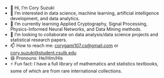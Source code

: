 - 👋 Hi, I’m Cory Suzuki
- 👀 I’m interested in data science, machine learning, artificial intelligence development, and data analytics.
- 🌱 I’m currently learning Applied Cryptography, Signal Processing, Physics-Informed Neural Networks, and Data Mining methods.
- 💞️ I’m looking to collaborate on data analysis/data science projects and statistical research papers.
- 📫 How to reach me: corygami107.cs@gmail.com or cory.suzuki@student.csulb.edu
- 😄 Pronouns: He/Him/His
- ⚡ Fun fact: I have a full library of mathematics and statistics textbooks, some of which are from rare international collections.

<!---
CorySuzuki1729/CorySuzuki1729 is a ✨ special ✨ repository because its `README.md` (this file) appears on your GitHub profile.
You can click the Preview link to take a look at your changes.
--->
